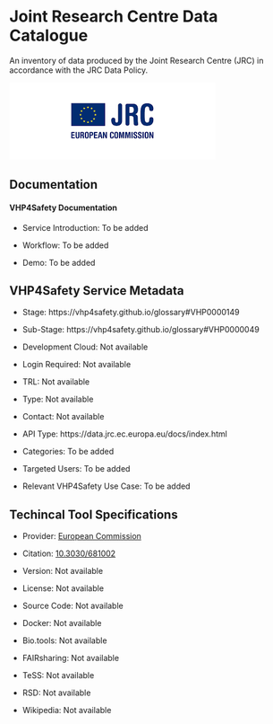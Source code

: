 # Joint Research Centre Data Catalogue

<!--- This file is autogenerated. Edit jrc_data_catalogue.json to make changes in this page. --->

An inventory of data produced by the Joint Research Centre (JRC) in accordance with the JRC Data Policy.

![Joint Research Centre Data Catalogue logo](https://raw.githubusercontent.com/VHP4Safety/cloud/main/docs/service/jrc_data_catalogue.png)

## Documentation

#### VHP4Safety Documentation

* Service Introduction: To be added

* Workflow: To be added

* Demo: To be added

<h4 id='tess-widget-materials-header'></h4>

<div id='tess-widget-materials-list' class='tess-widget tess-widget-list'></div>
<script>
  function initTeSSWidgets() {
    var query = 'jrc_data_catalogue';
    if (query.trim() != '') {
      TessWidget.Materials(document.getElementById('tess-widget-materials-list'),
                           'SimpleList',
                           {
                             opts: {
                               enableSearch: false
                             },
                             params: {
                               pageSize: 5,
                               q: query
                             }
                           });
      document.getElementById('tess-widget-materials-header').innerHTML = 'Documentation from ELIXIR TeSS'
    }
}
</script>
<script async='' defer='' src='https://elixirtess.github.io/TeSS_widgets/components/js/tess-widget-standalone.js' onload='initTeSSWidgets()'></script>

## VHP4Safety Service Metadata

* Stage: https:&#x2F;&#x2F;vhp4safety.github.io&#x2F;glossary#VHP0000149

* Sub-Stage: https:&#x2F;&#x2F;vhp4safety.github.io&#x2F;glossary#VHP0000049

* Development Cloud: Not available

* Login Required: Not available

* TRL: Not available

* Type: Not available

* Contact: Not available

* API Type: https:&#x2F;&#x2F;data.jrc.ec.europa.eu&#x2F;docs&#x2F;index.html

* Categories: To be added

* Targeted Users: To be added

* Relevant VHP4Safety Use Case: To be added

## Techincal Tool Specifications

* Provider: [European Commission](https:&#x2F;&#x2F;commission.europa.eu&#x2F;about-european-commission&#x2F;contact_en)

* Citation: [10.3030&#x2F;681002](https://doi.org/10.3030&#x2F;681002)

* Version: Not available

* License: Not available

* Source Code: Not available

* Docker: Not available

* Bio.tools: Not available

* FAIRsharing: Not available

* TeSS: Not available

* RSD: Not available

* Wikipedia: Not available

<script type="application/ld+json">
  {
    "@context": "https://schema.org/",
    "@type": "SoftwareApplication",
    "http://purl.org/dc/terms/conformsTo": {
      "@type": "CreativeWork", "@id": "https://bioschemas.org/profiles/ComputationalTool/1.0-RELEASE"
    },
    "@id" : "https://vhp4safety.github.io/cloud/service/jrc_data_catalogue",
    "name": "Joint Research Centre Data Catalogue",
    "description": "An inventory of data produced by the Joint Research Centre (JRC) in accordance with the JRC Data Policy.",
    "url": "https:&#x2F;&#x2F;data.jrc.ec.europa.eu&#x2F;"
  }
</script>
